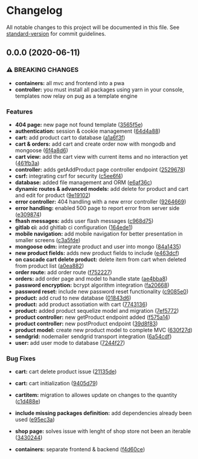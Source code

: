 # Changelog

All notable changes to this project will be documented in this file. See [standard-version](https://github.com/conventional-changelog/standard-version) for commit guidelines.

## 0.0.0 (2020-06-11)


### ⚠ BREAKING CHANGES

* **containers:** all mvc and frontend  into a pwa
* **controller:** you must install all packages using yarn in your console, templates now relay on
pug as a template engine

### Features

* **404 page:** new page not found template ([3565f5e](https://gitlab.com/carvajalluis/node-udemy/commit/3565f5e54b12bd6c3ba9f13f3703a4e6d2bf5116))
* **authentication:** session & cookie management ([64d4a88](https://gitlab.com/carvajalluis/node-udemy/commit/64d4a88c8dd610126250b6b8082889d7ebec2b89))
* **cart:** add product cart to database ([a1a6f3f](https://gitlab.com/carvajalluis/node-udemy/commit/a1a6f3f00dbb73c4bdef6dfb367d1627ad19c0b7))
* **cart & orders:** add cart and create order now with  mongodb and mongoose ([6f4a8d6](https://gitlab.com/carvajalluis/node-udemy/commit/6f4a8d6576755e14fd24306db976120f80a69052))
* **cart view:** add the cart view with current items and no interaction yet ([461fb3a](https://gitlab.com/carvajalluis/node-udemy/commit/461fb3ae47208fe28e8619383a07636aabd3b554))
* **controller:** adds getAddProduct page controller endpoint ([2529678](https://gitlab.com/carvajalluis/node-udemy/commit/2529678865a6a5cd2f83cc173dbfc8fb9ad18093))
* **csrf:** integrating csrf for security ([c5ee6f4](https://gitlab.com/carvajalluis/node-udemy/commit/c5ee6f40b738ceb43b1a02ed02dc677ca042cca5))
* **database:** added file management and ORM ([e6af36c](https://gitlab.com/carvajalluis/node-udemy/commit/e6af36c15c0fd46815d3bee54aefb3a142857fe3))
* **dynamic routes & advanced models:** add delete for product and cart and edit for product ([9e19102](https://gitlab.com/carvajalluis/node-udemy/commit/9e1910227f2c458add4007531f71438d49ff5d4d))
* **error controller:** 404 handling with a new error controller ([9264669](https://gitlab.com/carvajalluis/node-udemy/commit/92646690d3dadabdfd7b069f32e35e4c166e1904))
* **error handling:** enabled 500 page to report error from server side ([e309874](https://gitlab.com/carvajalluis/node-udemy/commit/e309874be9d36b2feb40983310e7256a87008d42))
* **fhash messages:** adds user flash messages ([c968d75](https://gitlab.com/carvajalluis/node-udemy/commit/c968d75e3390a2f1dd54eb82407b5c3522cbb30f))
* **gitlab ci:** add ghitlab ci configuration ([164ede1](https://gitlab.com/carvajalluis/node-udemy/commit/164ede148abe1e949eaa8802ec0b800ea13ad720))
* **mobile navigation:** add mobile navigation for better presentation in smaller screens ([c3a5fde](https://gitlab.com/carvajalluis/node-udemy/commit/c3a5fde4a294ec79b5b56e498f0299c689e6f580))
* **mongoose odm:** integrate product and user into mongo ([84a1435](https://gitlab.com/carvajalluis/node-udemy/commit/84a14350d240e32bbe9c799ff317ab5099e9c28b))
* **new product fields:** adds new product fields to include ([e463dcf](https://gitlab.com/carvajalluis/node-udemy/commit/e463dcfbff824fea2a99cd9fc3846a6c928c0ba4))
* **on cascade cart delete product:** delete item from cart when deleted from product list ([a0ea882](https://gitlab.com/carvajalluis/node-udemy/commit/a0ea882573fe2a1e02e28264550482626db83cf4))
* **order route:** add order route ([f752227](https://gitlab.com/carvajalluis/node-udemy/commit/f7522270ddf26a34e9e65f1406dafd094922434a))
* **orders:** add order page and model to handle state ([ae4bba8](https://gitlab.com/carvajalluis/node-udemy/commit/ae4bba8e81273b3ec2d52a6fc2ef1f7c950e5a3d))
* **password encryption:** bcrypt algorithm integration ([fa20668](https://gitlab.com/carvajalluis/node-udemy/commit/fa206680d6bb858032f764bba1edadcaa2d02950))
* **password reset:** include new password reset functionality ([c9085e0](https://gitlab.com/carvajalluis/node-udemy/commit/c9085e0fe61730c9f64d2bcc1d0e142b41759157))
* **product:** add crud to new database ([01843d6](https://gitlab.com/carvajalluis/node-udemy/commit/01843d66da358ceaa734a42a9c6816ae199ebf04))
* **product:** add product assotiation with cart ([7743136](https://gitlab.com/carvajalluis/node-udemy/commit/7743136607d0a36d6e24b15e63678a74d24909bb))
* **product:** added product sequelize model and migration ([7ef5772](https://gitlab.com/carvajalluis/node-udemy/commit/7ef57727bced6158c20a41535d06c248d0f0aa9a))
* **product controller:** new getProduct endpoint added ([f575a14](https://gitlab.com/carvajalluis/node-udemy/commit/f575a14e362accf54e82938a6d3d261cfaec812e))
* **product controller:** new postProduct endpoint ([39d8f83](https://gitlab.com/carvajalluis/node-udemy/commit/39d8f838a95b968eaa07f6e0e3269f485823f7b5))
* **product model:** create new product model to complete MVC ([630f27d](https://gitlab.com/carvajalluis/node-udemy/commit/630f27da1114e72ed391cbf88cc169737778f1c0))
* **sendgrid:** nodemailer sendgrid transport integration ([6a54cdf](https://gitlab.com/carvajalluis/node-udemy/commit/6a54cdf66c6720071c73053bf30000c3bd04e2fe))
* **user:** add user mode to database ([7244f27](https://gitlab.com/carvajalluis/node-udemy/commit/7244f27906eb0fdf3ff43c1848b698ad33556103))


### Bug Fixes

* **cart:** cart delete product issue ([21135de](https://gitlab.com/carvajalluis/node-udemy/commit/21135de3aa80aec068fd431d5d852a0970e5728a))
* **cart:** cart initialization ([9405d79](https://gitlab.com/carvajalluis/node-udemy/commit/9405d796f2a703e8f806a6511a659b2d7049e0b3))
* **cartitem:** migration to allowes update on changes to the quantity ([c1d488e](https://gitlab.com/carvajalluis/node-udemy/commit/c1d488ec95cc72f88f9c9e3a1b9b04c42b9c216d))
* **include missing packages definition:** add dependencies already been used ([e95ec3a](https://gitlab.com/carvajalluis/node-udemy/commit/e95ec3a687ed3a1e45fb8ab207fbb0097fea0428))
* **shop page:** solves issue with lenght of shop store not been an iterable ([3430244](https://gitlab.com/carvajalluis/node-udemy/commit/343024415ca7b4203e3e7df2a9d2717adb4abcbb))


* **containers:** separate frontend & backend ([f4d60ce](https://gitlab.com/carvajalluis/node-udemy/commit/f4d60ceff2ef1e3629efc0f3aeb47c49bdc98fcd))
